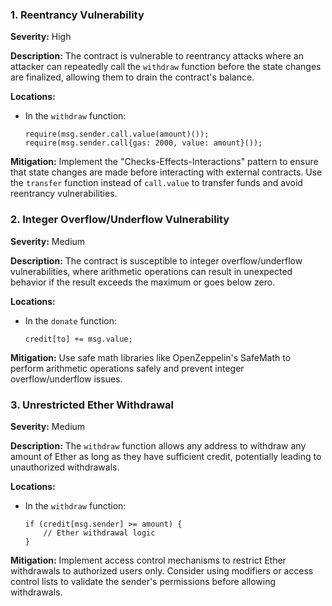 ### 1. **Reentrancy Vulnerability**

**Severity:**
High

**Description:**
The contract is vulnerable to reentrancy attacks where an attacker can repeatedly call the `withdraw` function before the state changes are finalized, allowing them to drain the contract's balance.

**Locations:**

- In the `withdraw` function:
  ```solidity
  require(msg.sender.call.value(amount)());
  require(msg.sender.call{gas: 2000, value: amount}());
  ```

**Mitigation:**
Implement the "Checks-Effects-Interactions" pattern to ensure that state changes are made before interacting with external contracts. Use the `transfer` function instead of `call.value` to transfer funds and avoid reentrancy vulnerabilities.

### 2. **Integer Overflow/Underflow Vulnerability**

**Severity:**
Medium

**Description:**
The contract is susceptible to integer overflow/underflow vulnerabilities, where arithmetic operations can result in unexpected behavior if the result exceeds the maximum or goes below zero.

**Locations:**

- In the `donate` function:
  ```solidity
  credit[to] += msg.value;
  ```

**Mitigation:**
Use safe math libraries like OpenZeppelin's SafeMath to perform arithmetic operations safely and prevent integer overflow/underflow issues.

### 3. **Unrestricted Ether Withdrawal**

**Severity:**
Medium

**Description:**
The `withdraw` function allows any address to withdraw any amount of Ether as long as they have sufficient credit, potentially leading to unauthorized withdrawals.

**Locations:**

- In the `withdraw` function:
  ```solidity
  if (credit[msg.sender] >= amount) {
      // Ether withdrawal logic
  }
  ```

**Mitigation:**
Implement access control mechanisms to restrict Ether withdrawals to authorized users only. Consider using modifiers or access control lists to validate the sender's permissions before allowing withdrawals.